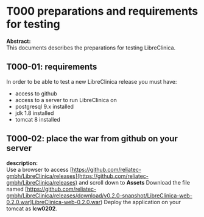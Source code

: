 # T000 preparations and requirements for testing

**Abstract:**  
This documents describes the preparations for testing LibreClinica.

## T000-01: requirements
In order to be able to test a new LibreClinica release you must have:
- access to github
- access to a server to run LibreClinica on
- postgresql 9.x installed
- jdk 1.8 installed
- tomcat 8 installed

## T000-02: place the war from github on your server
**description:**  
Use a browser to access [https://github.com/reliatec-gmbh/LibreClinica/releases](https://github.com/reliatec-gmbh/LibreClinica/releases) and scroll down to **Assets**
Download the file named [https://github.com/reliatec-gmbh/LibreClinica/releases/download/v0.2.0-snapshot/LibreClinica-web-0.2.0.war]LibreClinica-web-0.2.0.war)
Deploy the application on your tomcat as **lcw0202**.
